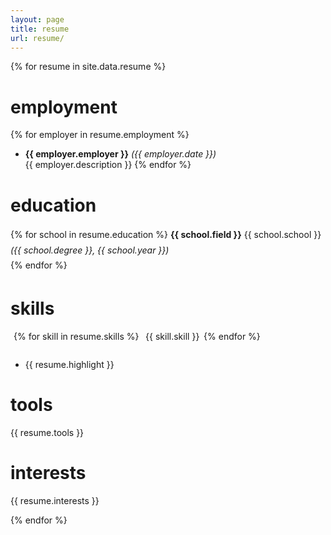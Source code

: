 ```yaml
---
layout: page
title: resume
url: resume/
---
```


<style>
.icon_row{
height: 150px;
width: 100%;
box-sizing: border-box;
padding: 5px;
display: inline;
& .icon_container {
display: inline-block !important;
text-align: center;
vertical-align: top;
width: 19%;
padding-bottom: 1em;
& p {
display: block;
        }
    }
& .i img {
width: 19%;
height: 19%;
display: block;
    }
}
</style>

{% for resume in site.data.resume %}

<!-- span class="resume-info">
	<img>   
	<span>
		[{{ resume.email }}](mailto:{{ site.email }})  
		[github.com/{{ resume.github }}](https://github.com/{{ resume.github }}) 
	</span> 
</span> -->

# employment

{% for employer in resume.employment %}
- **{{ employer.employer }}** <!-- {{ employer.title }} --> *({{ employer.date }})*  
{{ employer.description }}
{% endfor %}

# education

<p style="line-height: 1.75;">
{% for school in resume.education %}
	<strong>{{ school.field }}</strong> {{ school.school }} <em>({{ school.degree }}, {{ school.year }})</em><br>
{% endfor %}
</p>

# skills

<div class="icon_row">
{% for skill in resume.skills %}
	<div class="icon_container">
		<img class="i" src="{{ site.baseurl }}{{ skill.icon }}" alt="" title="" />  
		<span class="caption">{{ skill.skill }}</span>
	</div>
{% endfor %}
</div>

- {{ resume.highlight }}

# tools

{{ resume.tools }}

# interests

{{ resume.interests }}

{% endfor %}